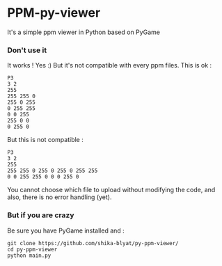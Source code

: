 # PPM-py-viewer
It's a simple ppm viewer in Python based on PyGame
### Don't use it 
It works ! Yes :)
But it's not compatible with every ppm files. This is ok :
```ppm
P3
3 2
255
255 255 0
255 0 255
0 255 255
0 0 255
255 0 0
0 255 0
```
But this is not compatible :
```ppm
P3
3 2
255
255 255 0 255 0 255 0 255 255
0 0 255 255 0 0 0 255 0
```
You cannot choose which file to upload without modifying the code, and also, there is no error handling (yet).

 ### But if you are crazy 
 Be sure you have PyGame installed and :
 ```
 git clone https://github.com/shika-blyat/py-ppm-viewer/
 cd py-ppm-viewer
 python main.py
```
